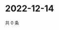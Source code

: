 # 2022-12-14

共 0 条

<!-- BEGIN WEIBO -->
<!-- 最后更新时间 Wed Dec 14 2022 17:13:48 GMT+0800 (China Standard Time) -->

<!-- END WEIBO -->
